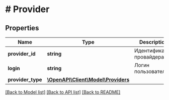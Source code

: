# # Provider

## Properties

Name | Type | Description | Notes
------------ | ------------- | ------------- | -------------
**provider_id** | **string** | Идентификатор провайдера. |
**login** | **string** | Логин пользователя. |
**provider_type** | [**\OpenAPI\Client\Model\Providers**](Providers.md) |  |

[[Back to Model list]](../../README.md#models) [[Back to API list]](../../README.md#endpoints) [[Back to README]](../../README.md)
